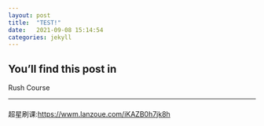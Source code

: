 ```yaml
---
layout: post
title:  "TEST!"
date:   2021-09-08 15:14:54
categories: jekyll
---
```

You’ll find this post in
----
Rush Course
***
####
超星刷课:https://wwm.lanzoue.com/iKAZB0h7jk8h
